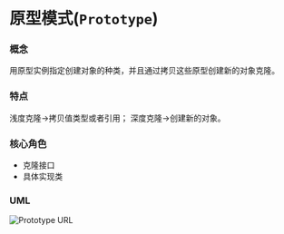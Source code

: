 # 原型模式(`Prototype`)

### 概念
用原型实例指定创建对象的种类，并且通过拷贝这些原型创建新的对象克隆。

### 特点
浅度克隆->拷贝值类型或者引用；
深度克隆->创建新的对象。

### 核心角色
* 克隆接口
* 具体实现类

### UML
![Prototype URL](https://upload-images.jianshu.io/upload_images/1893416-5516d555805d62db.png?imageMogr2/auto-orient/strip%7CimageView2/2/w/1240)
